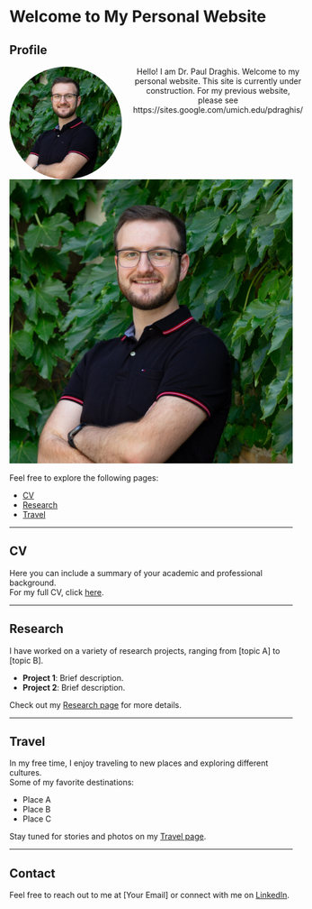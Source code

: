 <!--
<h1 align="Left">Hi 👋, I'm Paul Draghis</h1>
<h3 align="Left">MIT Kavli Postdoctoral Fellow</h3>

<h3 align="left">Connect with me: pdraghis@mit.edu</h3>
<p align="left">
</p>

<h3 align="left">Languages and Tools:</h3>
<p align="left"> <a href="https://www.python.org" target="_blank" rel="noreferrer"> <img src="https://raw.githubusercontent.com/devicons/devicon/master/icons/python/python-original.svg" alt="python" width="40" height="40"/> </a> </p>
//-->


# Welcome to My Personal Website

## Profile
<div style="display: flex; align-items: left;">
  <img src="https://github.com/pdraghis/pdraghis.github.io/blob/main/Draghis_square_optimized_1000.jpg" alt="Profile Image" width="200" height="200" style="border-radius:50%; margin-right: 20px;">
  
  <div style="text-align: center;">
    Hello! I am Dr. Paul Draghis. Welcome to my personal website. This site is currently under construction. For my previous website, please see https://sites.google.com/umich.edu/pdraghis/ 
  </div>
</div>


<picture>
 <source media="(prefers-color-scheme: dark)" srcset="https://github.com/pdraghis/pdraghis.github.io/blob/main/Draghis_square_optimized_1000.jpg">
 <source media="(prefers-color-scheme: light)" srcset="https://github.com/pdraghis/pdraghis.github.io/blob/main/Draghis_square_optimized_1000.jpg">
 <img alt="YOUR-ALT-TEXT" src="https://github.com/pdraghis/pdraghis.github.io/blob/main/Draghis_square_optimized_1000.jpg">
</picture>




Feel free to explore the following pages:

- [CV](https://github.com/pdraghis/pdraghis/blob/main/cv-Paul%20Draghis_complete.pdf)
- [Research](#research)
- [Travel](#travel)

---

## CV
Here you can include a summary of your academic and professional background.  
For my full CV, click [here](path-to-cv.pdf).

---

## Research
I have worked on a variety of research projects, ranging from [topic A] to [topic B].  
- **Project 1**: Brief description.
- **Project 2**: Brief description.

Check out my [Research page](#research-page) for more details.

---

## Travel
In my free time, I enjoy traveling to new places and exploring different cultures.  
Some of my favorite destinations:
- Place A
- Place B
- Place C

Stay tuned for stories and photos on my [Travel page](#travel-page).

---

## Contact
Feel free to reach out to me at [Your Email] or connect with me on [LinkedIn](https://www.linkedin.com).
